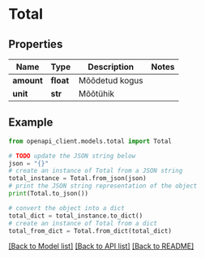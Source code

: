 # Total


## Properties

Name | Type | Description | Notes
------------ | ------------- | ------------- | -------------
**amount** | **float** | Mõõdetud kogus | 
**unit** | **str** | Mõõtühik | 

## Example

```python
from openapi_client.models.total import Total

# TODO update the JSON string below
json = "{}"
# create an instance of Total from a JSON string
total_instance = Total.from_json(json)
# print the JSON string representation of the object
print(Total.to_json())

# convert the object into a dict
total_dict = total_instance.to_dict()
# create an instance of Total from a dict
total_from_dict = Total.from_dict(total_dict)
```
[[Back to Model list]](../README.md#documentation-for-models) [[Back to API list]](../README.md#documentation-for-api-endpoints) [[Back to README]](../README.md)


